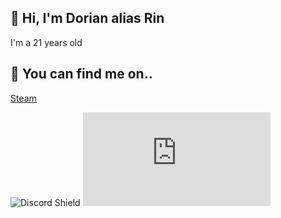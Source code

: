## 👋 Hi, I'm Dorian alias Rin 
I'm a 21 years old

## 🔗 You can find me on..
[Steam](https://steamcommunity.com/id/RinKaoru/)

![Discord Shield](https://discordapp.com/api/guilds/1065205670846156830/widget.png?style=banner2)
![Discord Shield](https://discord.com/api/guilds/1178707724436000818/widget.json?style=banner2)
